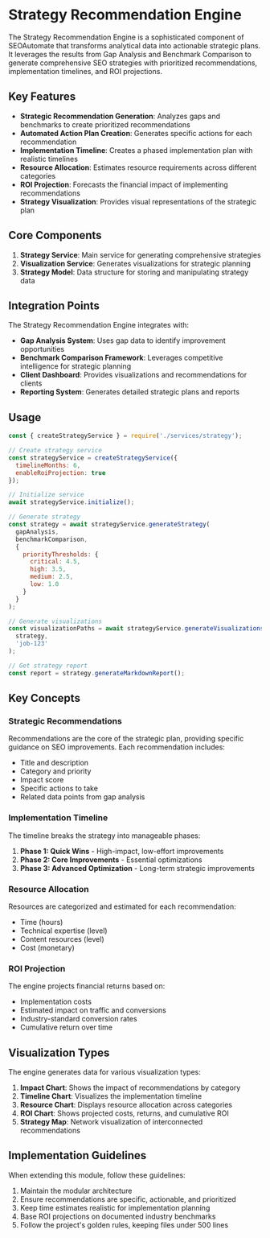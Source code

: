 # Strategy Recommendation Engine

The Strategy Recommendation Engine is a sophisticated component of SEOAutomate that transforms analytical data into actionable strategic plans. It leverages the results from Gap Analysis and Benchmark Comparison to generate comprehensive SEO strategies with prioritized recommendations, implementation timelines, and ROI projections.

## Key Features

- **Strategic Recommendation Generation**: Analyzes gaps and benchmarks to create prioritized recommendations
- **Automated Action Plan Creation**: Generates specific actions for each recommendation
- **Implementation Timeline**: Creates a phased implementation plan with realistic timelines
- **Resource Allocation**: Estimates resource requirements across different categories
- **ROI Projection**: Forecasts the financial impact of implementing recommendations
- **Strategy Visualization**: Provides visual representations of the strategic plan

## Core Components

1. **Strategy Service**: Main service for generating comprehensive strategies
2. **Visualization Service**: Generates visualizations for strategic planning
3. **Strategy Model**: Data structure for storing and manipulating strategy data

## Integration Points

The Strategy Recommendation Engine integrates with:

- **Gap Analysis System**: Uses gap data to identify improvement opportunities
- **Benchmark Comparison Framework**: Leverages competitive intelligence for strategic planning
- **Client Dashboard**: Provides visualizations and recommendations for clients
- **Reporting System**: Generates detailed strategic plans and reports

## Usage

```javascript
const { createStrategyService } = require('./services/strategy');

// Create strategy service
const strategyService = createStrategyService({
  timelineMonths: 6,
  enableRoiProjection: true
});

// Initialize service
await strategyService.initialize();

// Generate strategy
const strategy = await strategyService.generateStrategy(
  gapAnalysis,
  benchmarkComparison,
  {
    priorityThresholds: {
      critical: 4.5,
      high: 3.5,
      medium: 2.5,
      low: 1.0
    }
  }
);

// Generate visualizations
const visualizationPaths = await strategyService.generateVisualizations(
  strategy,
  'job-123'
);

// Get strategy report
const report = strategy.generateMarkdownReport();
```

## Key Concepts

### Strategic Recommendations

Recommendations are the core of the strategic plan, providing specific guidance on SEO improvements. Each recommendation includes:

- Title and description
- Category and priority
- Impact score
- Specific actions to take
- Related data points from gap analysis

### Implementation Timeline

The timeline breaks the strategy into manageable phases:

1. **Phase 1: Quick Wins** - High-impact, low-effort improvements
2. **Phase 2: Core Improvements** - Essential optimizations
3. **Phase 3: Advanced Optimization** - Long-term strategic improvements

### Resource Allocation

Resources are categorized and estimated for each recommendation:

- Time (hours)
- Technical expertise (level)
- Content resources (level)
- Cost (monetary)

### ROI Projection

The engine projects financial returns based on:

- Implementation costs
- Estimated impact on traffic and conversions
- Industry-standard conversion rates
- Cumulative return over time

## Visualization Types

The engine generates data for various visualization types:

1. **Impact Chart**: Shows the impact of recommendations by category
2. **Timeline Chart**: Visualizes the implementation timeline
3. **Resource Chart**: Displays resource allocation across categories
4. **ROI Chart**: Shows projected costs, returns, and cumulative ROI
5. **Strategy Map**: Network visualization of interconnected recommendations

## Implementation Guidelines

When extending this module, follow these guidelines:

1. Maintain the modular architecture
2. Ensure recommendations are specific, actionable, and prioritized
3. Keep time estimates realistic for implementation planning
4. Base ROI projections on documented industry benchmarks
5. Follow the project's golden rules, keeping files under 500 lines
